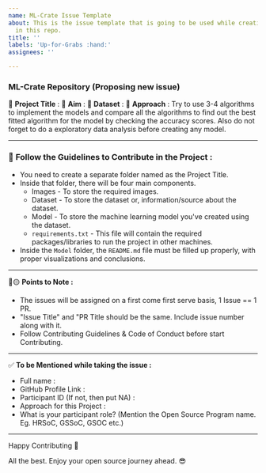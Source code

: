 ```yaml
---
name: ML-Crate Issue Template
about: This is the issue template that is going to be used while creating any issues
  in this repo.
title: ''
labels: 'Up-for-Grabs :hand:'
assignees: ''

---
```


### ML-Crate Repository (Proposing new issue)
:red_circle: **Project Title** :
:red_circle: **Aim** :
:red_circle: **Dataset** :
:red_circle: **Approach** : Try to use 3-4 algorithms to implement the models and compare all the algorithms to find out the best fitted algorithm for the model by checking the accuracy scores. Also do not forget to do a exploratory data analysis before creating any model.

**********************************************************************************
### 📍 **Follow the Guidelines to Contribute in the Project :**
* You need to create a separate folder named as the Project Title.
* Inside that folder, there will be four main components.
   * Images - To store the required images.
   * Dataset - To store the dataset or, information/source about the dataset.
   * Model - To store the machine learning model you've created using the dataset.
   * `requirements.txt` - This file will contain the required packages/libraries to run the project in other machines.
* Inside the `Model` folder, the `README.md` file must be filled up properly, with proper visualizations and conclusions.

***********************************************************************
:red_circle::yellow_circle: **Points to Note :**

- The issues will be assigned on a first come first serve basis, 1 Issue == 1 PR.
- "Issue Title" and "PR Title should be the same. Include issue number along with it.
- Follow Contributing Guidelines & Code of Conduct before start Contributing.

***********************************************************************
:white_check_mark: **To be Mentioned while taking the issue :**
- Full name : 
- GitHub Profile Link : 
- Participant ID (If not, then put NA) :
- Approach for this Project :
- What is your participant role? (Mention the Open Source Program name. Eg. HRSoC, GSSoC, GSOC etc.)

*************************************************************
Happy Contributing 🚀 

All the best. Enjoy your open source journey ahead. 😎
